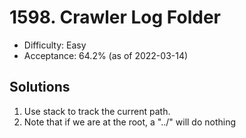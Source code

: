 # 1598. Crawler Log Folder
- Difficulty: Easy
- Acceptance: 64.2% (as of 2022-03-14)

## Solutions

1. Use stack to track the current path.
1. Note that if we are at the root, a "../" will do nothing